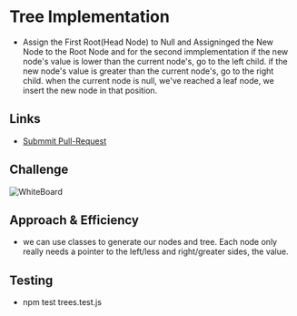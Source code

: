 # Tree Implementation

- Assign the First Root(Head Node) to Null and Assigninged the New Node to the Root Node and for the second immplementation if the new node's value is lower than the current node's, go to the left child. if the new node's value is greater than the current node's, go to the right child. when the current node is null, we've reached a leaf node, we insert the new node in that position.

## Links
    
- [Submmit Pull-Request](https://github.com/Thomas720/data-structures-and-algorithms/pull/28/)
    
## Challenge
    
![WhiteBoard]('/assets/tree.jpg')
    
## Approach & Efficiency
    
- we can use classes to generate our nodes and tree. Each node only really needs a pointer to the left/less and right/greater sides, the value.

## Testing


- npm test trees.test.js



